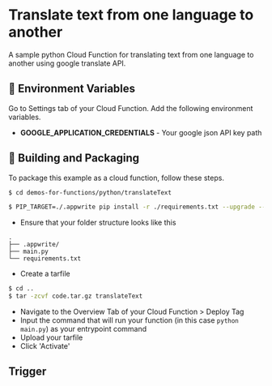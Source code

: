 # Translate text from one language to another
A sample python Cloud Function for translating text from one language to another using google translate API.

## 📝 Environment Variables
Go to Settings tab of your Cloud Function. Add the following environment variables.

* **GOOGLE_APPLICATION_CREDENTIALS** - Your google json API key path

## 🚀 Building and Packaging

To package this example as a cloud function, follow these steps.

```bash
$ cd demos-for-functions/python/translateText

$ PIP_TARGET=./.appwrite pip install -r ./requirements.txt --upgrade --ignore-installed
```

* Ensure that your folder structure looks like this
```
.
├── .appwrite/
├── main.py
└── requirements.txt
```

* Create a tarfile

```bash
$ cd ..
$ tar -zcvf code.tar.gz translateText
```

* Navigate to the Overview Tab of your Cloud Function > Deploy Tag
* Input the command that will run your function (in this case `python main.py`) as your entrypoint command
* Upload your tarfile
* Click 'Activate'

## Trigger
